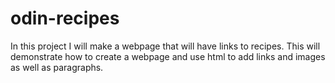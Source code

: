 # odin-recipes

In this project I will make a webpage that will have links to recipes.
This will demonstrate how to create a webpage and use html to add links and images as well as paragraphs.